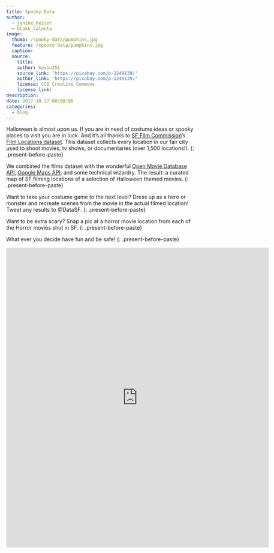 ```yaml
---
title: Spooky Data
author:
  - janine_heiser
  - blake_valenta
image:
  thumb: /spooky-data/pumpkins.jpg
  feature: /spooky-data/pumpkins.jpg
  caption:
  source:
    title:
    author: kevin351
    source_link: 'https://pixabay.com/p-1249139/'
    author_link: 'https://pixabay.com/p-1249139/'
    license: CC0 Creative Commons
    license_link:
description:
date: 2017-10-17 00:00:00
categories:
  - blog
---
```



Halloween is almost upon us. If you are in need of costume ideas or spooky places to visit you are in luck. And it’s all thanks to [SF Film Commission](http://filmsf.org/)’s [Film Locations dataset](https://data.sfgov.org/Culture-and-Recreation/Film-Locations-in-San-Francisco/yitu-d5am). This dataset collects every location in our fair city used to shoot movies, tv shows, or documentaries (over 1,500 locations!).
{: .present-before-paste}

We combined the films dataset with the wonderful [Open Movie Database API](http://www.omdbapi.com/), [Google Maps API](https://developers.google.com/maps/), and some technical wizardry. The result: a curated map of SF filming locations of a selection of Halloween themed movies.
{: .present-before-paste}

Want to take your costume game to the next level? Dress up as a hero or monster and recreate scenes from the movie in the actual filmed location! Tweet any results to @DataSF.
{: .present-before-paste}

Want to be extra scary? Snap a pic at a horror movie location from each of the Horror movies shot in SF.
{: .present-before-paste}

What ever you decide have fun and be safe!
{: .present-before-paste}

<embed style="width:700px;
 height: 800px;" src="http://datasf.org/SF-Halloween-Movie-Map/" />